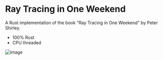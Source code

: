 # Ray Tracing in One Weekend

A Rust implementation of the book "Ray Tracing in One Weekend" by Peter Shirley.

- 100% Rust
- CPU threaded

![image](https://github.com/user-attachments/assets/56f46b81-5bfc-465e-b3e8-fc4a7ff2f95f)
